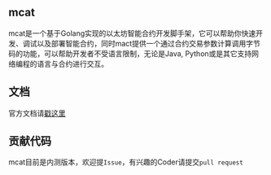 ## mcat
mcat是一个基于Golang实现的以太坊智能合约开发脚手架，它可以帮助你快速开发、调试以及部署智能合约，同时mact提供一个通过合约交易参数计算调用字节码的功能，可以帮助开发者不受语言限制，无论是Java, Python或是其它支持网络编程的语言与合约进行交互。

## 文档
官方文档请[戳这里](https://bitshuo.com/topic/59887d4b286647110d9bed33)

## 贡献代码
mcat目前是内测版本，欢迎提`Issue`，有兴趣的Coder请提交`pull request`
